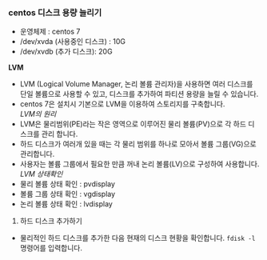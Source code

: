 ### centos 디스크 용량 늘리기

 - 운영체제 : centos 7
 - /dev/xvda (사용중인 디스크) : 10G
 - /dev/xvdb (추가 디스크): 20G
 
**LVM**
 - LVM (Logical Volume Manager, 논리 볼륨 관리자)을 사용하면 여러 디스크를 단일 볼륨으로 사용할 수 있고, 디스크를 추가하여 파티션 용량을 늘릴 수 있습니다.
 - centos 7은 설치시 기본으로 LVM을 이용하여 스토리지를 구축합니다. <br>
*LVM의 원리* <br>
 - LVM은 물리범위(PE)라는 작은 영역으로 이루어진 물리 볼륨(PV)으로 각 하드 디스크를 관리 합니다.
 - 하드 디스크가 여러개 있을 때는 각 물리 범위를 하나로 모아서 볼륨 그룹(VG)으로 관리합니다.
 - 사용자는 볼륨 그룹에서 필요한 만큼 꺼내 논리 볼륨(LV)으로 구성하여 사용합니다.
*LVM 상태확인* <br>
 - 물리 볼륨 상태 확인 : pvdisplay
 - 볼륨 그룹 상태 확인 : vgdisplay
 - 논리 볼륨 상태 확인 : lvdisplay
1. 하드 디스크 추가하기
 - 물리적인 하드 디스크를 추가한 다음 현재의 디스크 현황을 확인합니다.
`fdisk -l` 명령어를 입력합니다.
